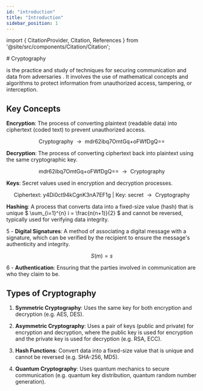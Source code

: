 ```yaml
---
id: "introduction"
title: "Introduction"
sidebar_position: 1
---
```

import { CitationProvider, Citation, References } from '@site/src/components/Citation/Citation';

<CitationProvider>
# Cryptography

is the practice and study of techniques for securing communication and data from adversaries <Citation id="cryptography" />. It involves the use of mathematical concepts and algorithms to protect information from unauthorized access, tampering, or interception.

## Key Concepts

**Encryption**: The process of converting plaintext (readable data) into ciphertext (coded text) to prevent unauthorized access.

$$
\text{Cryptography } \rightarrow \text{ mdr62ibq7OmtGq+oFWfDgQ==}
$$

**Decryption**: The process of converting ciphertext back into plaintext using the same cryptographic key. 

$$
\text{mdr62ibq7OmtGq+oFWfDgQ== } \rightarrow \text{ Cryptography} 
$$

**Keys**: Secret values used in encryption and decryption processes.

$$ 
\text{Ciphertext: y4Di0ct94kCgnK3nA7EF1g | Key: secret } \rightarrow \text{ Cryptography}
$$

**Hashing**: A process that converts data into a fixed-size value (hash) that is unique $ \sum_{i=1}^{n} i = \frac{n(n+1)}{2} $ and cannot be reversed, typically used for verifying data integrity.

5 - **Digital Signatures**: A method of associating a digital message with a signature, which can be verified by the recipient to ensure the message's authenticity and integrity.

$$ S(m) = s $$

6 - **Authentication**: Ensuring that the parties involved in communication are who they claim to be.

## Types of Cryptography

1. **Symmetric Cryptography**: Uses the same key for both encryption and decryption (e.g. AES, DES).

2. **Asymmetric Cryptography**: Uses a pair of keys (public and private) for encryption and decryption, where the public key is used for encryption and the private key is used for decryption (e.g. RSA, ECC).

3. **Hash Functions**: Convert data into a fixed-size value that is unique and cannot be reversed (e.g. SHA-256, MD5).

4. **Quantum Cryptography**: Uses quantum mechanics to secure communication (e.g. quantum key distribution, quantum random number generation).

<References />
</CitationProvider>
